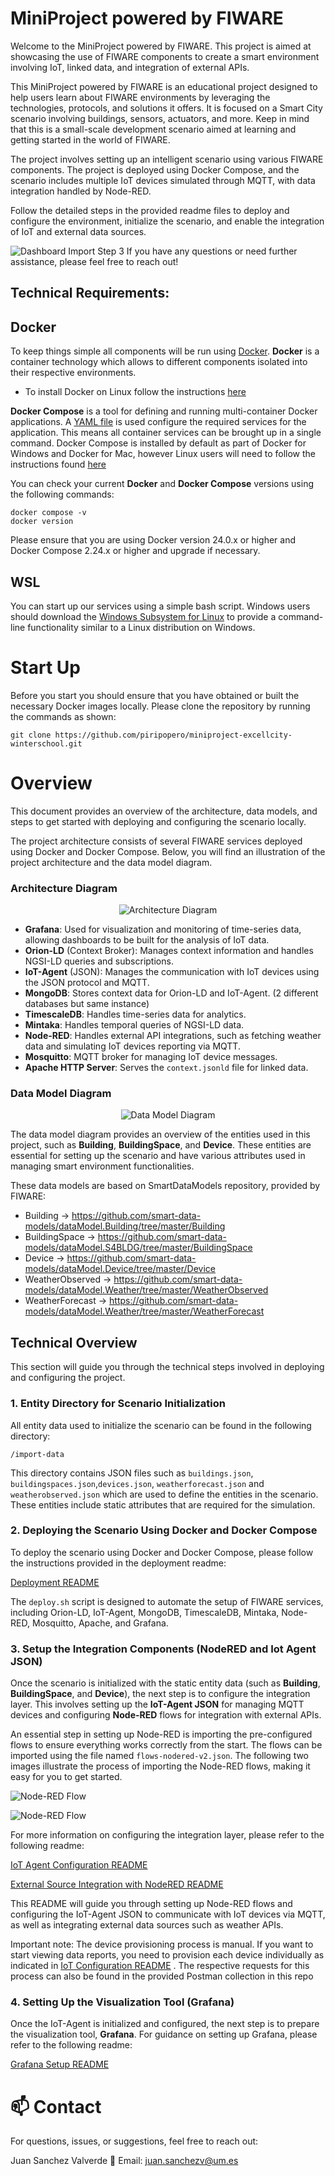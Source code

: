 # MiniProject powered by FIWARE

Welcome to the MiniProject powered by FIWARE. This project is aimed at showcasing the use of FIWARE components to create a smart environment involving IoT, linked data, and integration of external APIs.

This MiniProject powered by FIWARE is an educational project designed to help users learn about FIWARE environments by leveraging the technologies, protocols, and solutions it offers. It is focused on a Smart City scenario involving buildings, sensors, actuators, and more. Keep in mind that this is a small-scale development scenario aimed at learning and getting started in the world of FIWARE.

The project involves setting up an intelligent scenario using various FIWARE components. The project is deployed using Docker Compose, and the scenario includes multiple IoT devices simulated through MQTT, with data integration handled by Node-RED.

Follow the detailed steps in the provided readme files to deploy and configure the environment, initialize the scenario, and enable the integration of IoT and external data sources.

![Dashboard Import Step 3](img/dashboard-ready.png)
If you have any questions or need further assistance, please feel free to reach out!

## Technical Requirements:

## Docker

To keep things simple all components will be run using [Docker](https://www.docker.com). **Docker** is a container
technology which allows to different components isolated into their respective environments.


-   To install Docker on Linux follow the instructions [here](https://docs.docker.com/install/)

**Docker Compose** is a tool for defining and running multi-container Docker applications. A
[YAML file](https://raw.githubusercontent.com/FIWARE/tutorials.IoT-Agent-JSON/NGSI-LD/docker-compose/orion-ld.yml) is
used configure the required services for the application. This means all container services can be brought up in a
single command. Docker Compose is installed by default as part of Docker for Windows and Docker for Mac, however Linux
users will need to follow the instructions found [here](https://docs.docker.com/compose/install/)

You can check your current **Docker** and **Docker Compose** versions using the following commands:

```console
docker compose -v
docker version
```

Please ensure that you are using Docker version 24.0.x or higher and Docker Compose 2.24.x or higher and upgrade if
necessary.
## WSL

You can start up our services using a simple bash script. Windows users should download the
[Windows Subsystem for Linux](https://learn.microsoft.com/en-us/windows/wsl/install) to provide a command-line
functionality similar to a Linux distribution on Windows.

# Start Up

Before you start you should ensure that you have obtained or built the necessary Docker images locally. Please clone the
repository by running the commands as shown:

```console
git clone https://github.com/piripopero/miniproject-excellcity-winterschool.git
```

# Overview

This document provides an overview of the architecture, data models, and steps to get started with deploying and configuring the scenario locally.

The project architecture consists of several FIWARE services deployed using Docker and Docker Compose. Below, you will find an illustration of the project architecture and the data model diagram.

### Architecture Diagram

<p align="center">
  <img src="img/arch.png" alt="Architecture Diagram">
</p>

- **Grafana**: Used for visualization and monitoring of time-series data, allowing dashboards to be built for the analysis of IoT data.
- **Orion-LD** (Context Broker): Manages context information and handles NGSI-LD queries and subscriptions.
- **IoT-Agent** (JSON): Manages the communication with IoT devices using the JSON protocol and MQTT.
- **MongoDB**: Stores context data for Orion-LD and IoT-Agent. (2 different databases but same instance)
- **TimescaleDB**: Handles time-series data for analytics.
- **Mintaka**: Handles temporal queries of NGSI-LD data.
- **Node-RED**: Handles external API integrations, such as fetching weather data and simulating IoT devices reporting via MQTT.
- **Mosquitto**: MQTT broker for managing IoT device messages.
- **Apache HTTP Server**: Serves the `context.jsonld` file for linked data.

### Data Model Diagram

<p align="center">
  <img src="img/datamodels.png" alt="Data Model Diagram">
</p>


The data model diagram provides an overview of the entities used in this project, such as **Building**, **BuildingSpace**, and **Device**. These entities are essential for setting up the scenario and have various attributes used in managing smart environment functionalities.


These data models are based on SmartDataModels repository, provided by FIWARE:
- Building -> https://github.com/smart-data-models/dataModel.Building/tree/master/Building
- BuildingSpace -> https://github.com/smart-data-models/dataModel.S4BLDG/tree/master/BuildingSpace
- Device -> https://github.com/smart-data-models/dataModel.Device/tree/master/Device
- WeatherObserved -> https://github.com/smart-data-models/dataModel.Weather/tree/master/WeatherObserved
- WeatherForecast -> https://github.com/smart-data-models/dataModel.Weather/tree/master/WeatherForecast

## Technical Overview

This section will guide you through the technical steps involved in deploying and configuring the project.

### 1. Entity Directory for Scenario Initialization

All entity data used to initialize the scenario can be found in the following directory:

```
/import-data
```

This directory contains JSON files such as `buildings.json`, `buildingspaces.json`,`devices.json`, `weatherforecast.json` and `weatherobserved.json`  which are used to define the entities in the scenario. These entities include static attributes that are required for the simulation.

### 2. Deploying the Scenario Using Docker and Docker Compose

To deploy the scenario using Docker and Docker Compose, please follow the instructions provided in the deployment readme:

[Deployment README](README-local-deployment.md)

The `deploy.sh` script is designed to automate the setup of FIWARE services, including Orion-LD, IoT-Agent, MongoDB, TimescaleDB, Mintaka, Node-RED, Mosquitto, Apache, and Grafana.

### 3. Setup the Integration Components (NodeRED and Iot Agent JSON)

Once the scenario is initialized with the static entity data (such as **Building**, **BuildingSpace**, and **Device**), the next step is to configure the integration layer. This involves setting up the **IoT-Agent JSON** for managing MQTT devices and configuring **Node-RED** flows for integration with external APIs.

An essential step in setting up Node-RED is importing the pre-configured flows to ensure everything works correctly from the start. The flows can be imported using the file named `flows-nodered-v2.json`. The following two images illustrate the process of importing the Node-RED flows, making it easy for you to get started.

![Node-RED Flow](img/nodered-importflows-step1.png)

![Node-RED Flow](img/nodered-importflows-step2.png)


For more information on configuring the integration layer, please refer to the following readme:

[IoT Agent Configuration README](README-setup-iotagent.md)

[External Source Integration with NodeRED README](README-setup-openmeteo-api.md)

This README will guide you through setting up Node-RED flows and configuring the IoT-Agent JSON to communicate with IoT devices via MQTT, as well as integrating external data sources such as weather APIs.

Important note: The device provisioning process is manual. If you want to start viewing data reports, you need to provision each device individually as indicated in [IoT Configuration README](README-setup-iotagent.md) . The respective requests for this process can also be found in the provided Postman collection in this repo

### 4. Setting Up the Visualization Tool (Grafana)

Once the IoT-Agent is initialized and configured, the next step is to prepare the visualization tool, **Grafana**. For guidance on setting up Grafana, please refer to the following readme:

[Grafana Setup README](README-grafana-setup-visualization.md)


# 📫 Contact
For questions, issues, or suggestions, feel free to reach out:

Juan Sanchez Valverde
📧 Email: juan.sanchezv@um.es